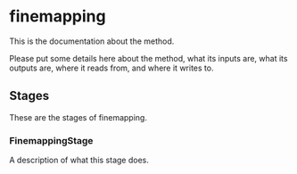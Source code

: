 # finemapping

This is the documentation about the method.

Please put some details here about the method, what its inputs are, what its
outputs are, where it reads from, and where it writes to.

## Stages

These are the stages of finemapping.

### FinemappingStage

A description of what this stage does.
